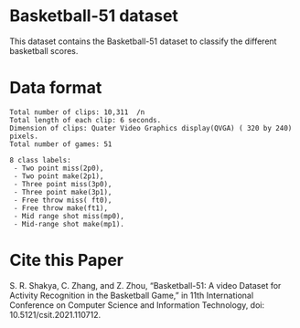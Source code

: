 # Basketball-51 dataset

This dataset contains the Basketball-51 dataset to classify the different basketball scores.
# Data format
```
Total number of clips: 10,311  /n
Total length of each clip: 6 seconds.
Dimension of clips: Quater Video Graphics display(QVGA) ( 320 by 240) pixels. 
Total number of games: 51
```
```
8 class labels:
 - Two point miss(2p0), 
 - Two point make(2p1), 
 - Three point miss(3p0), 
 - Three point make(3p1), 
 - Free throw miss( ft0), 
 - Free throw make(ft1), 
 - Mid range shot miss(mp0), 
 - Mid-range shot make(mp1).
```
 
# Cite this Paper
 
S. R. Shakya, C. Zhang, and Z. Zhou, “Basketball-51: A video Dataset for Activity Recognition in the Basketball Game,” in 11th International Conference on Computer Science and Information Technology, doi: 10.5121/csit.2021.110712.
 
